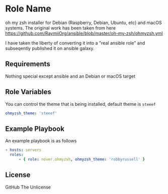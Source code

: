 Role Name
=========

oh my zsh installer for Debian (Raspberry, Debian, Ubuntu, etc) and macOS systems. The original work has been taken from here https://github.com/RaymiiOrg/ansible/blob/master/oh-my-zsh/ohmyzsh.yml

I have taken the liberty of converting it into a "real ansible role" and subseqently published it on ansible galaxy.

Requirements
------------

Nothing special except ansible and an Debian or macOS target

Role Variables
--------------

You can control the theme that is being installed, default theme is `steeef`
```yaml
ohmyzsh_theme: 'steeef'
```

Example Playbook
----------------

An example playbook is as follows
```yaml
- hosts: servers
  roles:
      - { role: nover.ohmyzsh, ohmyzsh_theme: 'robbyrussell' }
```

License
-------

GitHub The Unlicense
